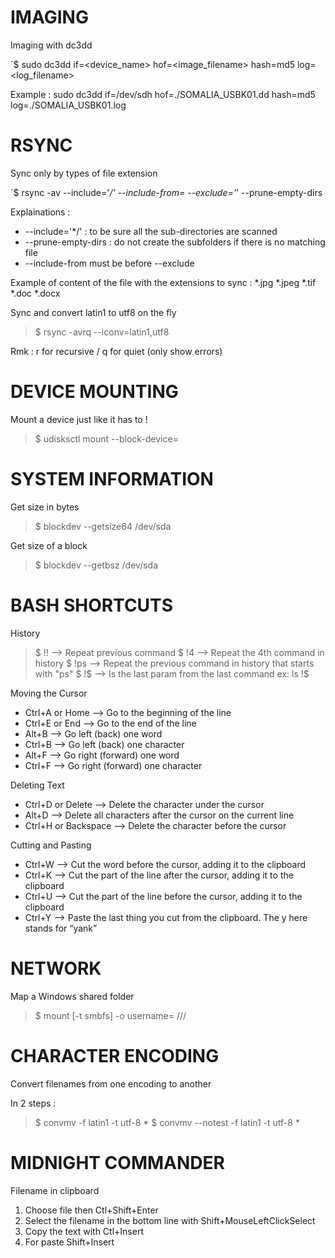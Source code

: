 # IMAGING

Imaging with dc3dd

`$ sudo dc3dd if=<device_name> hof=<image_filename> hash=md5 log=<log_filename>

Example : sudo dc3dd if=/dev/sdh hof=./SOMALIA_USBK01.dd hash=md5 log=./SOMALIA_USBK01.log

# RSYNC

Sync only by types of file extension

`$ rsync -av --include='*/' --include-from=<file-with-extensions> --exclude='*' --prune-empty-dirs <source> <destination>

  Explainations :
  - --include='*/' : to be sure all the sub-directories are scanned
  - --prune-empty-dirs : do not create the subfolders if there is no matching file
  - --include-from must be before --exclude

  Example of content of the file with the extensions to sync :
  *.jpg
  *.jpeg
  *.tif
  *.doc
  *.docx

Sync and convert latin1 to utf8 on the fly

> $ rsync -avrq --iconv=latin1,utf8 <source> <destination>

  Rmk : r for recursive / q for quiet (only show errors)

# DEVICE MOUNTING

Mount a device just like it has to !

> $ udisksctl mount --block-device=<device>

# SYSTEM INFORMATION

Get size in bytes

> $ blockdev --getsize64 /dev/sda

Get size of a block

> $ blockdev --getbsz /dev/sda

# BASH SHORTCUTS

History
> $ !! -->  Repeat previous command
> $ !4 -->  Repeat the 4th command in history
> $ !ps --> Repeat the previous command in history that starts with "ps"
> $ !$ --> Is the last param from the last command ex: ls !$

Moving the Cursor
- Ctrl+A or Home --> Go to the beginning of the line
- Ctrl+E or End --> Go to the end of the line
- Alt+B --> Go left (back) one word
- Ctrl+B --> Go left (back) one character
- Alt+F --> Go right (forward) one word
- Ctrl+F --> Go right (forward) one character

Deleting Text
- Ctrl+D or Delete --> Delete the character under the cursor
- Alt+D --> Delete all characters after the cursor on the current line
- Ctrl+H or Backspace --> Delete the character before the cursor

Cutting and Pasting
- Ctrl+W --> Cut the word before the cursor, adding it to the clipboard
- Ctrl+K --> Cut the part of the line after the cursor, adding it to the clipboard
- Ctrl+U --> Cut the part of the line before the cursor, adding it to the clipboard
- Ctrl+Y --> Paste the last thing you cut from the clipboard. The y here stands for “yank”

# NETWORK

Map a Windows shared folder

> $ mount [-t smbfs] -o username=<username> //<ip server>/<sharename> <mount point>

# CHARACTER ENCODING

Convert filenames from one encoding to another

In 2 steps :

> $ convmv -f latin1 -t utf-8 *
> $ convmv --notest -f latin1 -t utf-8 *

# MIDNIGHT COMMANDER

Filename in clipboard

1. Choose file then Ctl+Shift+Enter
2. Select the filename in the bottom line with Shift+MouseLeftClickSelect
3. Copy the text with Ctl+Insert
4. For paste Shift+Insert
